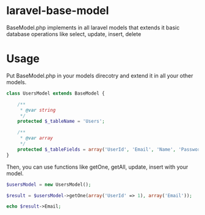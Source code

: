 laravel-base-model
==================

BaseModel.php implements in all laravel models that extends it basic database operations like select, update, insert, delete

# Usage
Put BaseModel.php in your models direcotry and extend it in all your other models.

```php
class UsersModel extends BaseModel {

    /**
     * @var string
     */
    protected $_tableName = 'Users';

    /**
     * @var array
     */
    protected $_tableFields = array('UserId', 'Email', 'Name', 'Password');
}

```
Then, you can use functions like getOne, getAll, update, insert with your model.
```php
$usersModel = new UsersModel();

$result = $usersModel->getOne(array('UserId' => 1), array('Email'));

echo $result->Email;
